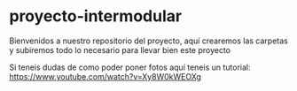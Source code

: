 # proyecto-intermodular
Bienvenidos a nuestro repositorio del proyecto, aquí crearemos las carpetas y subiremos todo lo necesario para llevar bien este proyecto 

Si teneis dudas de como poder poner fotos aquí teneis un tutorial: https://www.youtube.com/watch?v=Xy8W0kWEOXg
